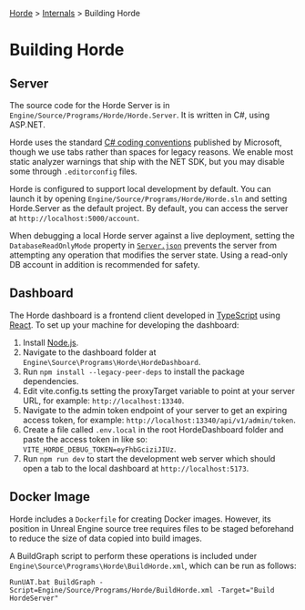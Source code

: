 [Horde](../../README.md) > [Internals](../Internals.md) > Building Horde

# Building Horde

## Server

The source code for the Horde Server is in `Engine/Source/Programs/Horde/Horde.Server`. It is written in C#, using ASP.NET.

Horde uses the standard
[C# coding conventions](https://learn.microsoft.com/en-us/dotnet/csharp/fundamentals/coding-style/coding-conventions)
published by Microsoft, though we use tabs rather than spaces for legacy reasons. We enable most static analyzer warnings
that ship with the NET SDK, but you may disable some through `.editorconfig` files.

Horde is configured to support local development by default. You can launch it by opening
`Engine/Source/Programs/Horde/Horde.sln` and setting Horde.Server as the default project. 
By default, you can access the server at `http://localhost:5000/account`.

When debugging a local Horde server against a live deployment, setting the `DatabaseReadOnlyMode` property in
[`Server.json`](../Deployment/ServerSettings.md) prevents the server from attempting any operation that modifies the
server state. Using a read-only DB account in addition is recommended for safety.

## Dashboard

The Horde dashboard is a frontend client developed in [TypeScript](https://www.typescriptlang.org) using
[React](https://react.dev/). To set up your machine for developing the dashboard:

1. Install [Node.js](https://nodejs.org/en/download).
2. Navigate to the dashboard folder at `Engine\Source\Programs\Horde\HordeDashboard`.
3. Run `npm install --legacy-peer-deps` to install the package dependencies.
4. Edit vite.config.ts setting the proxyTarget variable to point at your server URL, for example: `http://localhost:13340`.
5. Navigate to the admin token endpoint of your server to get an expiring access token, for example:
   `http://localhost:13340/api/v1/admin/token`.
6. Create a file called `.env.local` in the root HordeDashboard folder and paste the access token in like
   so: `VITE_HORDE_DEBUG_TOKEN=eyFhbGciziJIUz`.
7. Run `npm run dev` to start the development web server which should open a tab to the local dashboard at
   `http://localhost:5173`.

## Docker Image

Horde includes a `Dockerfile` for creating Docker images. However, its position in Unreal Engine source tree requires
files to be staged beforehand to reduce the size of data copied into build images.

A BuildGraph script to perform these operations is included under `Engine\Source\Programs\Horde\BuildHorde.xml`, which
can be run as follows:

    RunUAT.bat BuildGraph -Script=Engine/Source/Programs/Horde/BuildHorde.xml -Target="Build HordeServer"
